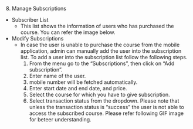 8. Manage Subscriptions
- Subscriber List
  - This list shows the information of users who has purchased the course. You can refer the image below.
- Modify Subscriptions
  - In case the user is unable to purchase the course from the mobile application, admin can manually add the user into the subscription list. To add a user into the subscription list follow the following steps.
    1. From the menu go to the “Subscriptions”, then click on “Add subscription”.
    2. Enter name of the user.
    3. mobile number will be fetched automatically.
    4. Enter start date and end date, and price.
    5. Select the course for which you have to give subscription.
    6. Select transaction status from the dropdown. Please note that unless the transaction status is “success” the user is not able to access the subscribed course.
Please refer following GIF image for beteer understanding.
